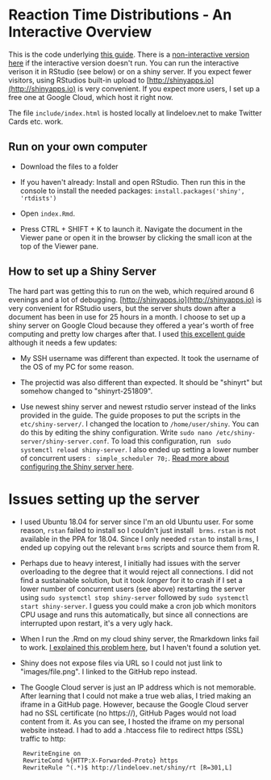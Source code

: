 # Reaction Time Distributions - An Interactive Overview
This is the code underlying [this guide](http://lindeloev.net/shiny/rt/). There is a [non-interactive version here](https://lindeloev.github.io/shiny-rt/) if the interactive version doesn't run. You can run the interactive verison it in RStudio (see below) or on a shiny server. If you expect fewer visitors, using RStudios built-in upload to [http://shinyapps.io](http://shinyapps.io) is very convenient. If you expect more users, I set up a free one at Google Cloud, which host it right now.

The file `include/index.html` is hosted locally at lindeloev.net to make Twitter Cards etc. work.


## Run on your own computer

 * Download the files to a folder
 
 * If you haven't already: Install and open RStudio. Then run this in the console to install the needed packages: `install.packages('shiny', 'rtdists')`
 
 * Open `index.Rmd`.
 
 * Press CTRL + SHIFT + K to launch it. Navigate the document in the Viewer pane or open it in the browser by clicking the small icon at the top of the Viewer pane. 


## How to set up a Shiny Server
The hard part was getting this to run on the web, which required around 6 evenings and a lot of debugging. [http://shinyapps.io](http://shinyapps.io) is very convenient for RStudio users, but the server shuts down after a document has been in use for 25 hours in a month. I choose to set up a shiny server on Google Cloud because they offered a year's worth of free computing and pretty low charges after that. I used [this excellent guide](https://github.com/paeselhz/RStudio-Shiny-Server-on-GCP) although it needs a few updates:

 * My SSH username was different than expected. It took the username of the OS of my PC for some reason.

 * The projectid was also different than expected. It should be "shinyrt" but somehow changed to "shinyrt-251809".

 * Use newest shiny server and newest rstudio server instead of the links provided in the guide.
 The guide proposes to put the scripts in  the `etc/shiny-server/`. I changed the location to  `/home/user/shiny`. You can do this by editing the shiny configuration. Write `sudo nano /etc/shiny-server/shiny-server.conf`. To load this configuration, run ` sudo systemctl reload shiny-server`. I also ended up setting a lower number of concurrent users : ` simple_scheduler 70;`. [Read more about configuring the Shiny server here](https://docs.rstudio.com/shiny-server/).


# Issues setting up the server

 * I used Ubuntu 18.04 for server since I'm an old Ubuntu user. For some reason, `rstan` failed to install so I couldn't just install ` brms`.  `rstan`  is not available in the PPA for 18.04. Since I only needed  `rstan`  to install  `brms`, I ended up copying out the relevant  `brms`  scripts and source them from R.

 * Perhaps due to heavy interest, I initially had issues with the server overloading to the degree that it would reject all connections. I did not find a sustainable solution, but it took *longer* for it to crash if I set a lower number of concurrent users (see above) restarting the server using `sudo systemctl stop shiny-server` followed by `sudo systemctl start shiny-server`. I guess you could make a cron job which monitors CPU usage and runs this automatically, but since all connections are interrupted upon restart, it's a very ugly hack.

 * When I run the .Rmd on my cloud shiny server, the Rmarkdown links fail to work. [I explained this problem here](https://community.rstudio.com/t/anchor-links-fail-on-default-shiny-server/39518), but I haven't found a solution yet.

 * Shiny does not expose files via URL so I could not just link to "images/file.png". I linked to the GitHub repo instead.
 
 * The Google Cloud server is just an IP address which is not memorable. After learning that I could not make a true web alias, I tried making an iframe in a GitHub page. However, because the Google Cloud server had no SSL certificate (no https://), GitHub Pages would not load content from it. As you can see, I hosted the iframe on my personal website instead. I had to add a .htaccess file to redirect https (SSL) traffic to http:

```
    RewriteEngine on
    RewriteCond %{HTTP:X-Forwarded-Proto} https
    RewriteRule ^(.*)$ http://lindeloev.net/shiny/rt [R=301,L]
```